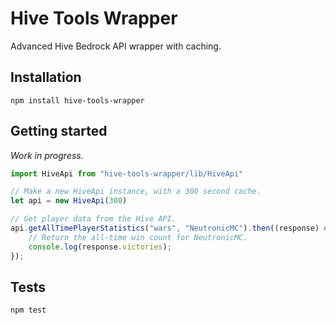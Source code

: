 Hive Tools Wrapper
=========
Advanced Hive Bedrock API wrapper with caching.

## Installation
  `npm install hive-tools-wrapper`

## Getting started
*Work in progress.*
```js
import HiveApi from "hive-tools-wrapper/lib/HiveApi"

// Make a new HiveApi instance, with a 300 second cache.
let api = new HiveApi(300)

// Get player data from the Hive API.
api.getAllTimePlayerStatistics("wars", "NeutronicMC").then((response) => {
    // Return the all-time win count for NeutronicMC.
    console.log(response.victories);
});
```

## Tests

  `npm test`
